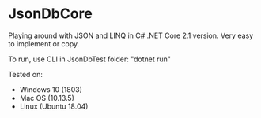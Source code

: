 # JsonDbCore
Playing around with JSON and LINQ in C# .NET Core 2.1 version. Very easy to implement or copy.

To run, use CLI in JsonDbTest folder: "dotnet run"

Tested on:
- Windows 10 (1803)
- Mac OS (10.13.5)
- Linux (Ubuntu 18.04)